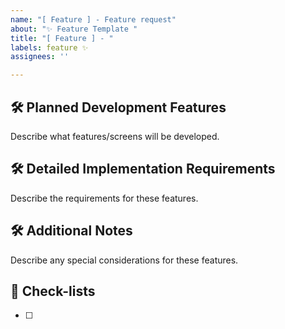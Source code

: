 ```yaml
---
name: "[ Feature ] - Feature request"
about: "✨ Feature Template "
title: "[ Feature ] - "
labels: feature ✨
assignees: ''

---
```


## 🛠️ Planned Development Features
Describe what features/screens will be developed.

## 🛠 Detailed Implementation Requirements
Describe the requirements for these features.

## 🛠 Additional Notes
Describe any special considerations for these features.

## 📝 Check-lists
- [ ]